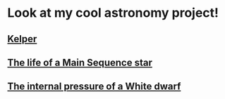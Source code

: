 # Look at my cool astronomy project!

## [Kelper](kepler)

## [The life of a Main Sequence star](mainsequence)

## [The internal pressure of a White dwarf](whitedwarf)
